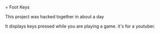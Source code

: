 = Foot Keys

This project was hacked together in about a day

It displays keys pressed while you are playing a game. it's for a youtuber.